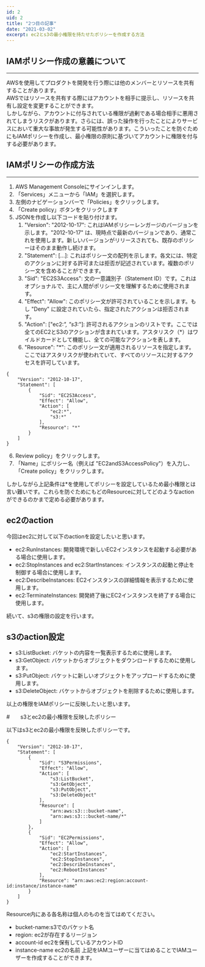 ```yaml
---
id: 2
uid: 2
title: "2つ目の記事"
date: "2021-03-02"
excerpt: ec2とs3の最小権限を持たせたポリシーを作成する方法
---
```


## IAMポリシー作成の意義について
---
AWSを使用してプロダクトを開発を行う際には他のメンバーとリソースを共有することがあります。  
AWSではリソースを共有する際にはアカウントを相手に提示し、リソースを共有し設定を変更することができます。  
しかしながら、アカウントに付与されている権限が過剰である場合相手に悪用されてしまうリスクがあります。さらには、誤った操作を行ったことによりサービスにおいて重大な事故が発生する可能性があります。こういったことを防ぐためにもIAMポリシーを作成し、最小権限の原則に基づいてアカウントに権限を付与する必要があります。

## IAMポリシーの作成方法
---

1. AWS Management Consoleにサインインします。
2. 「Services」メニューから「IAM」を選択します。
3. 左側のナビゲーションバーで「Policies」をクリックします。
4. 「Create policy」ボタンをクリックします
5. JSONを作成し以下コードを貼り付けます。
   1. "Version": "2012-10-17": これはIAMポリシーレンガージのバージョンを示します。"2012-10-17" は、現時点で最新のバージョンであり、通常これを使用します。新しいバージョンがリリースされても、既存のポリシーはそのまま動作し続けます。
   2. "Statement": [...]: これはポリシー文の配列を示します。各文には、特定のアクションに対する許可または拒否が記述されています。複数のポリシー文を含めることができます。
   3. "Sid": "EC2S3Access": 文の一意識別子（Statement ID）です。これはオプショナルで、主に人間がポリシー文を理解するために使用されます。
   4. "Effect": "Allow": このポリシー文が許可されていることを示します。もし "Deny" に設定されていたら、指定されたアクションは拒否されます。
   5. "Action": ["ec2:*", "s3:*"]: 許可されるアクションのリストです。ここでは全てのEC2とS3のアクションが含まれています。アスタリスク（*）はワイルドカードとして機能し、全ての可能なアクションを表します。
   6. "Resource": "*": このポリシー文が適用されるリソースを指定します。ここではアスタリスクが使われていて、すべてのリソースに対するアクセスを許可しています。
```
{
    "Version": "2012-10-17",
    "Statement": [
        {
            "Sid": "EC2S3Access",
            "Effect": "Allow",
            "Action": [
                "ec2:*",
                "s3:*"
            ],
            "Resource": "*"
        }
    ]
}

```

6. Review policy」をクリックします。
7. 「Name」にポリシー名（例えば "EC2andS3AccessPolicy"）を入力し、「Create policy」をクリックします。

しかしながら上記条件は*を使用してポリシーを設定しているため最小権限とは言い難いです。これらを防ぐためにもどのResourceに対してどのようなactionができるのかまで定める必要があります。

## ec2のaction
今回はec2に対して以下のactionを設定したいと思います。
* ec2:RunInstances: 開発環境で新しいEC2インスタンスを起動する必要がある場合に使用します。
* ec2:StopInstances and ec2:StartInstances: インスタンスの起動と停止を制御する場合に使用します。
* ec2:DescribeInstances: EC2インスタンスの詳細情報を表示するために使用します。
* ec2:TerminateInstances: 開発終了後にEC2インスタンスを終了する場合に使用します。

続いて、s3の権限の設定を行います。
## s3のaction設定
* s3:ListBucket: バケットの内容を一覧表示するために使用します。
* s3:GetObject: バケットからオブジェクトをダウンロードするために使用します。
* s3:PutObject: バケットに新しいオブジェクトをアップロードするために使用します。
* s3:DeleteObject: バケットからオブジェクトを削除するために使用します。

以上の権限をIAMポリシーに反映したいと思います。

#　　s3とec2の最小権限を反映したポリシー

以下はs3とec2の最小権限を反映したポリシーです。
```
{
    "Version": "2012-10-17",
    "Statement": [
        {
            "Sid": "S3Permissions",
            "Effect": "Allow",
            "Action": [
                "s3:ListBucket",
                "s3:GetObject",
                "s3:PutObject",
                "s3:DeleteObject"
            ],
            "Resource": [
                "arn:aws:s3:::bucket-name",
                "arn:aws:s3:::bucket-name/*"
            ]
        },
        {
            "Sid": "EC2Permissions",
            "Effect": "Allow",
            "Action": [
                "ec2:StartInstances",
                "ec2:StopInstances",
                "ec2:DescribeInstances",
                "ec2:RebootInstances"
            ],
            "Resource": "arn:aws:ec2:region:account-id:instance/instance-name"
        }
    ]
}
```

Resource内にある各名称は個人のものを当てはめてください。

* bucket-name:s3でのバケット名
* region: ec2が存在するリージョン
* account-id ec2を保有しているアカウントID
* instance-name ec2の名前
上記をIAMユーザーに当てはめることでIAMユーザーを作成することができます。